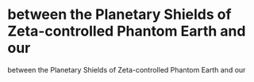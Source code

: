# between the Planetary Shields of Zeta-controlled Phantom Earth and our

between the Planetary Shields of Zeta-controlled Phantom Earth and our